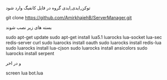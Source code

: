 
توکن,ایدی,ایدی گروه در فایل کانفیگ وارد شود

git clone https://github.com/AmirkhajehB/ServerManager.git

بسته های زیر نصب شوند

sudo apt-get update
sudo apt-get install lua5.1 luarocks lua-socket lua-sec redis-server curl 
sudo luarocks install oauth 
sudo luarocks install redis-lua 
sudo luarocks install lua-cjson 
sudo luarocks install ansicolors 
sudo luarocks install serpent

و در اخر

screen lua bot.lua

